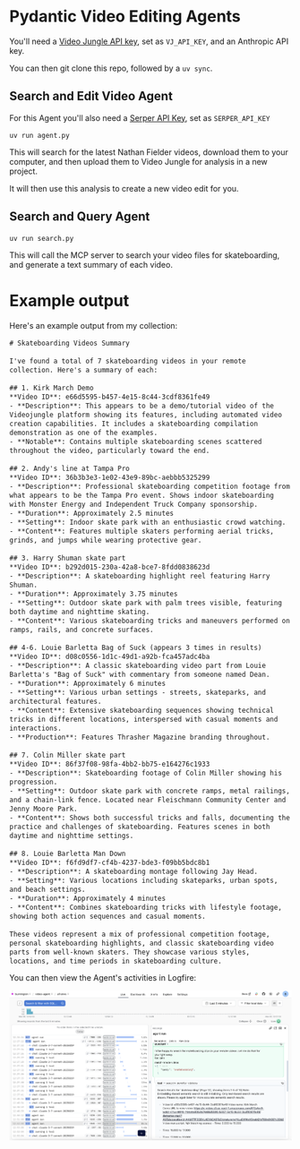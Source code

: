 # Pydantic Video Editing Agents

You'll need a [Video Jungle API key](https://app.video-jungle.com/profile/settings), set as `VJ_API_KEY`, and an Anthropic API key. 

You can then git clone this repo, followed by a `uv sync`.

## Search and Edit Video Agent

For this Agent you'll also need a [Serper API Key](https://serper.dev/), set as `SERPER_API_KEY`

```
uv run agent.py
```

This will search for the latest Nathan Fielder videos, download them to your computer, and then upload them to Video Jungle for analysis in a new project.

It will then use this analysis to create a new video edit for you.

## Search and Query Agent 

```
uv run search.py
```

This will call the MCP server to search your video files for skateboarding, and generate a text summary of each video. 

# Example output

Here's an example output from my collection:

```
# Skateboarding Videos Summary

I've found a total of 7 skateboarding videos in your remote collection. Here's a summary of each:

## 1. Kirk March Demo
**Video ID**: e66d5595-b457-4e15-8c44-3cdf8361fe49
- **Description**: This appears to be a demo/tutorial video of the Videojungle platform showing its features, including automated video creation capabilities. It includes a skateboarding compilation demonstration as one of the examples.
- **Notable**: Contains multiple skateboarding scenes scattered throughout the video, particularly toward the end.

## 2. Andy's line at Tampa Pro
**Video ID**: 36b3b3e3-1e02-43e9-89bc-aebbb5325299
- **Description**: Professional skateboarding competition footage from what appears to be the Tampa Pro event. Shows indoor skateboarding with Monster Energy and Independent Truck Company sponsorship.
- **Duration**: Approximately 2.5 minutes
- **Setting**: Indoor skate park with an enthusiastic crowd watching.
- **Content**: Features multiple skaters performing aerial tricks, grinds, and jumps while wearing protective gear.

## 3. Harry Shuman skate part
**Video ID**: b292d015-230a-42a8-bce7-8fdd0838623d
- **Description**: A skateboarding highlight reel featuring Harry Shuman.
- **Duration**: Approximately 3.75 minutes
- **Setting**: Outdoor skate park with palm trees visible, featuring both daytime and nighttime skating.
- **Content**: Various skateboarding tricks and maneuvers performed on ramps, rails, and concrete surfaces.

## 4-6. Louie Barletta Bag of Suck (appears 3 times in results)
**Video ID**: d08c0556-1d1c-49d1-a92b-fca457adc4ba
- **Description**: A classic skateboarding video part from Louie Barletta's "Bag of Suck" with commentary from someone named Dean.
- **Duration**: Approximately 6 minutes
- **Setting**: Various urban settings - streets, skateparks, and architectural features.
- **Content**: Extensive skateboarding sequences showing technical tricks in different locations, interspersed with casual moments and interactions.
- **Production**: Features Thrasher Magazine branding throughout.

## 7. Colin Miller skate part
**Video ID**: 86f37f08-98fa-4bb2-bb75-e164276c1933
- **Description**: Skateboarding footage of Colin Miller showing his progression.
- **Setting**: Outdoor skate park with concrete ramps, metal railings, and a chain-link fence. Located near Fleischmann Community Center and Jenny Moore Park.
- **Content**: Shows both successful tricks and falls, documenting the practice and challenges of skateboarding. Features scenes in both daytime and nighttime settings.

## 8. Louie Barletta Man Down
**Video ID**: f6fd9df7-cf4b-4237-bde3-f09bb5bdc8b1
- **Description**: A skateboarding montage following Jay Head.
- **Setting**: Various locations including skateparks, urban spots, and beach settings.
- **Duration**: Approximately 4 minutes
- **Content**: Combines skateboarding tricks with lifestyle footage, showing both action sequences and casual moments.

These videos represent a mix of professional competition footage, personal skateboarding highlights, and classic skateboarding video parts from well-known skaters. They showcase various styles, locations, and time periods in skateboarding culture.
```

You can then view the Agent's activities in Logfire:

![Logfire backend](./assets/logfire.png)